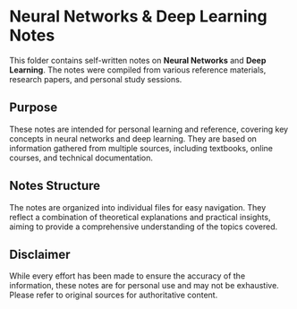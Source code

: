 # Neural Networks & Deep Learning Notes

This folder contains self-written notes on **Neural Networks** and **Deep Learning**. The notes were compiled from various reference materials, research papers, and personal study sessions.

## Purpose

These notes are intended for personal learning and reference, covering key concepts in neural networks and deep learning. They are based on information gathered from multiple sources, including textbooks, online courses, and technical documentation.

## Notes Structure

The notes are organized into individual files for easy navigation. They reflect a combination of theoretical explanations and practical insights, aiming to provide a comprehensive understanding of the topics covered.

## Disclaimer

While every effort has been made to ensure the accuracy of the information, these notes are for personal use and may not be exhaustive. Please refer to original sources for authoritative content.


